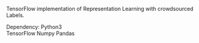 TensorFlow implementation of Representation Learning with crowdsourced Labels.  

Dependency:
Python3  
TensorFlow
Numpy
Pandas
